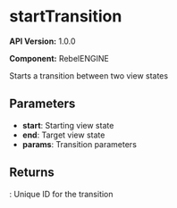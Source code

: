 # startTransition

**API Version:** 1.0.0

**Component:** RebelENGINE

Starts a transition between two view states

## Parameters

- **start**: Starting view state
- **end**: Target view state
- **params**: Transition parameters

## Returns

: Unique ID for the transition

